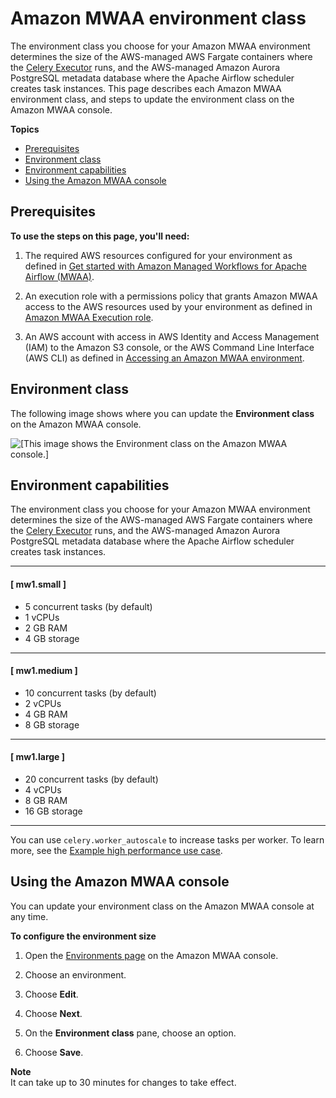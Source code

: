 # Amazon MWAA environment class<a name="environment-class"></a>

The environment class you choose for your Amazon MWAA environment determines the size of the AWS\-managed AWS Fargate containers where the [Celery Executor](https://airflow.apache.org/docs/apache-airflow/stable/executor/celery.html) runs, and the AWS\-managed Amazon Aurora PostgreSQL metadata database where the Apache Airflow scheduler creates task instances\. This page describes each Amazon MWAA environment class, and steps to update the environment class on the Amazon MWAA console\.

**Topics**
+ [Prerequisites](#environment-class-prereqs)
+ [Environment class](#environment-class-onconsole)
+ [Environment capabilities](#environment-class-sizes)
+ [Using the Amazon MWAA console](#environment-class-config)

## Prerequisites<a name="environment-class-prereqs"></a>

**To use the steps on this page, you'll need:**

1. The required AWS resources configured for your environment as defined in [Get started with Amazon Managed Workflows for Apache Airflow \(MWAA\)](get-started.md)\.

1. An execution role with a permissions policy that grants Amazon MWAA access to the AWS resources used by your environment as defined in [Amazon MWAA Execution role](mwaa-create-role.md)\.

1. An AWS account with access in AWS Identity and Access Management \(IAM\) to the Amazon S3 console, or the AWS Command Line Interface \(AWS CLI\) as defined in [Accessing an Amazon MWAA environment](access-policies.md)\.

## Environment class<a name="environment-class-onconsole"></a>

The following image shows where you can update the **Environment class** on the Amazon MWAA console\.

![\[This image shows the Environment class on the Amazon MWAA console.\]](http://docs.aws.amazon.com/mwaa/latest/userguide/images/mwaa-console-environment-class.png)

## Environment capabilities<a name="environment-class-sizes"></a>

The environment class you choose for your Amazon MWAA environment determines the size of the AWS\-managed AWS Fargate containers where the [Celery Executor](https://airflow.apache.org/docs/apache-airflow/stable/executor/celery.html) runs, and the AWS\-managed Amazon Aurora PostgreSQL metadata database where the Apache Airflow scheduler creates task instances\.

------
#### [ mw1\.small ]
+ 5 concurrent tasks \(by default\)
+ 1 vCPUs
+ 2 GB RAM
+ 4 GB storage

------
#### [ mw1\.medium ]
+ 10 concurrent tasks \(by default\)
+ 2 vCPUs
+ 4 GB RAM
+ 8 GB storage

------
#### [ mw1\.large ]
+ 20 concurrent tasks \(by default\)
+ 4 vCPUs
+ 8 GB RAM
+ 16 GB storage

------

You can use `celery.worker_autoscale` to increase tasks per worker\. To learn more, see the [Example high performance use case](mwaa-autoscaling.md#mwaa-autoscaling-high-volume)\.

## Using the Amazon MWAA console<a name="environment-class-config"></a>

You can update your environment class on the Amazon MWAA console at any time\.

**To configure the environment size**

1. Open the [Environments page](https://console.aws.amazon.com/mwaa/home#/environments) on the Amazon MWAA console\.

1. Choose an environment\.

1. Choose **Edit**\.

1. Choose **Next**\.

1. On the **Environment class** pane, choose an option\. 

1. Choose **Save**\.

**Note**  
It can take up to 30 minutes for changes to take effect\.